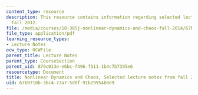 ```yaml
---
content_type: resource
description: This resource contains information regarding selected lecture notes from
  fall 2012.
file: /media/courses/18-385j-nonlinear-dynamics-and-chaos-fall-2014/67b0710b3bc473a75d8f91b29954b0e9_MIT18_385JF14_SelectedLec.pdf
file_type: application/pdf
learning_resource_types:
- Lecture Notes
ocw_type: OCWFile
parent_title: Lecture Notes
parent_type: CourseSection
parent_uid: 879c013e-e6bc-f496-f511-1b4c7b7395e6
resourcetype: Document
title: Nonlinear Dynamics and Chaos, Selected lecture notes from fall 2012
uid: 67b0710b-3bc4-73a7-5d8f-91b29954b0e9
---
```

